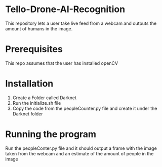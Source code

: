 # Tello-Drone-AI-Recognition
This repository lets a user take live feed from a webcam and outputs the amount of humans in the image. 

# Prerequisites
This repo assumes that the user has installed openCV

# Installation
1) Create a Folder called Darknet
2) Run the initialize.sh file
3) Copy the code from the peopleCounter.py file and create it under the Darknet folder

# Running the program
Run the peopleConter.py file and it should output a frame with the image taken from the webcam and an estimate of the amount of people in the image
